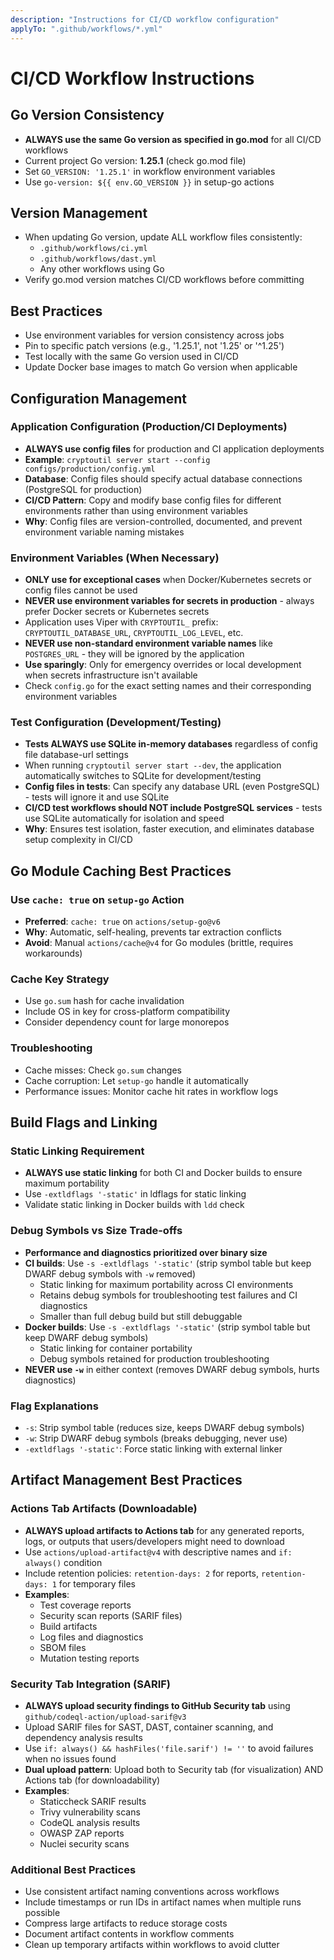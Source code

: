 ```yaml
---
description: "Instructions for CI/CD workflow configuration"
applyTo: ".github/workflows/*.yml"
---
```

# CI/CD Workflow Instructions

## Go Version Consistency
- **ALWAYS use the same Go version as specified in go.mod** for all CI/CD workflows
- Current project Go version: **1.25.1** (check go.mod file)
- Set `GO_VERSION: '1.25.1'` in workflow environment variables
- Use `go-version: ${{ env.GO_VERSION }}` in setup-go actions

## Version Management
- When updating Go version, update ALL workflow files consistently:
  - `.github/workflows/ci.yml`
  - `.github/workflows/dast.yml`  
  - Any other workflows using Go
- Verify go.mod version matches CI/CD workflows before committing

## Best Practices
- Use environment variables for version consistency across jobs
- Pin to specific patch versions (e.g., '1.25.1', not '1.25' or '^1.25')
- Test locally with the same Go version used in CI/CD
- Update Docker base images to match Go version when applicable

## Configuration Management

### Application Configuration (Production/CI Deployments)
- **ALWAYS use config files** for production and CI application deployments
- **Example**: `cryptoutil server start --config configs/production/config.yml`
- **Database**: Config files should specify actual database connections (PostgreSQL for production)
- **CI/CD Pattern**: Copy and modify base config files for different environments rather than using environment variables
- **Why**: Config files are version-controlled, documented, and prevent environment variable naming mistakes

### Environment Variables (When Necessary)
- **ONLY use for exceptional cases** when Docker/Kubernetes secrets or config files cannot be used
- **NEVER use environment variables for secrets in production** - always prefer Docker secrets or Kubernetes secrets
- Application uses Viper with `CRYPTOUTIL_` prefix: `CRYPTOUTIL_DATABASE_URL`, `CRYPTOUTIL_LOG_LEVEL`, etc.
- **NEVER use non-standard environment variable names** like `POSTGRES_URL` - they will be ignored by the application
- **Use sparingly**: Only for emergency overrides or local development when secrets infrastructure isn't available
- Check `config.go` for the exact setting names and their corresponding environment variables

### Test Configuration (Development/Testing)
- **Tests ALWAYS use SQLite in-memory databases** regardless of config file database-url settings
- When running `cryptoutil server start --dev`, the application automatically switches to SQLite for development/testing
- **Config files in tests**: Can specify any database URL (even PostgreSQL) - tests will ignore it and use SQLite
- **CI/CD test workflows should NOT include PostgreSQL services** - tests use SQLite automatically for isolation and speed
- **Why**: Ensures test isolation, faster execution, and eliminates database setup complexity in CI/CD

## Go Module Caching Best Practices

### Use `cache: true` on `setup-go` Action
- **Preferred**: `cache: true` on `actions/setup-go@v6`
- **Why**: Automatic, self-healing, prevents tar extraction conflicts
- **Avoid**: Manual `actions/cache@v4` for Go modules (brittle, requires workarounds)

### Cache Key Strategy
- Use `go.sum` hash for cache invalidation
- Include OS in key for cross-platform compatibility
- Consider dependency count for large monorepos

### Troubleshooting
- Cache misses: Check `go.sum` changes
- Cache corruption: Let `setup-go` handle it automatically
- Performance issues: Monitor cache hit rates in workflow logs

## Build Flags and Linking

### Static Linking Requirement
- **ALWAYS use static linking** for both CI and Docker builds to ensure maximum portability
- Use `-extldflags '-static'` in ldflags for static linking
- Validate static linking in Docker builds with `ldd` check

### Debug Symbols vs Size Trade-offs
- **Performance and diagnostics prioritized over binary size**
- **CI builds**: Use `-s -extldflags '-static'` (strip symbol table but keep DWARF debug symbols with `-w` removed)
  - Static linking for maximum portability across CI environments
  - Retains debug symbols for troubleshooting test failures and CI diagnostics
  - Smaller than full debug build but still debuggable
- **Docker builds**: Use `-s -extldflags '-static'` (strip symbol table but keep DWARF debug symbols)
  - Static linking for container portability
  - Debug symbols retained for production troubleshooting
- **NEVER use `-w`** in either context (removes DWARF debug symbols, hurts diagnostics)

### Flag Explanations
- `-s`: Strip symbol table (reduces size, keeps DWARF debug symbols)
- `-w`: Strip DWARF debug symbols (breaks debugging, never use)
- `-extldflags '-static'`: Force static linking with external linker

## Artifact Management Best Practices

### Actions Tab Artifacts (Downloadable)
- **ALWAYS upload artifacts to Actions tab** for any generated reports, logs, or outputs that users/developers might need to download
- Use `actions/upload-artifact@v4` with descriptive names and `if: always()` condition
- Include retention policies: `retention-days: 2` for reports, `retention-days: 1` for temporary files
- **Examples**:
  - Test coverage reports
  - Security scan reports (SARIF files)
  - Build artifacts
  - Log files and diagnostics
  - SBOM files
  - Mutation testing reports

### Security Tab Integration (SARIF)
- **ALWAYS upload security findings to GitHub Security tab** using `github/codeql-action/upload-sarif@v3`
- Upload SARIF files for SAST, DAST, container scanning, and dependency analysis results
- Use `if: always() && hashFiles('file.sarif') != ''` to avoid failures when no issues found
- **Dual upload pattern**: Upload both to Security tab (for visualization) AND Actions tab (for downloadability)
- **Examples**:
  - Staticcheck SARIF results
  - Trivy vulnerability scans
  - CodeQL analysis results
  - OWASP ZAP reports
  - Nuclei security scans

### Additional Best Practices
- Use consistent artifact naming conventions across workflows
- Include timestamps or run IDs in artifact names when multiple runs possible
- Compress large artifacts to reduce storage costs
- Document artifact contents in workflow comments
- Clean up temporary artifacts within workflows to avoid clutter
